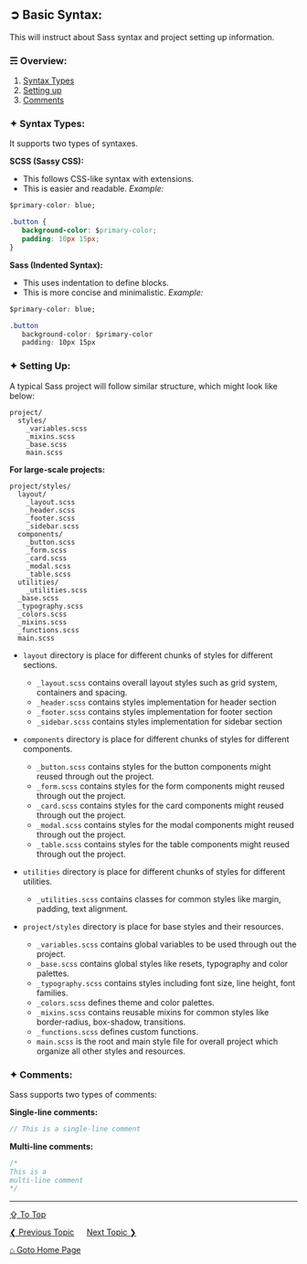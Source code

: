 ## &#10162; Basic Syntax:
This will instruct about Sass syntax and project setting up information.

### &#9780; Overview:
1. [Syntax Types](#-syntax-types)
2. [Setting up](#-setting-up)
3. [Comments](#-comments)

### &#10022; Syntax Types:
It supports two types of syntaxes.

**SCSS (Sassy CSS):**

- This follows CSS-like syntax with extensions.
- This is easier and readable.
*Example:*
```css
$primary-color: blue;

.button {
   background-color: $primary-color;
   padding: 10px 15px;
}
```

**Sass (Indented Syntax):**

- This uses indentation to define blocks.
- This is more concise and minimalistic.
*Example:*
```css
$primary-color: blue;

.button
   background-color: $primary-color
   padding: 10px 15px
```

### &#10022; Setting Up:
A typical Sass project will follow similar structure, which might look like below:
```
project/
  styles/
    _variables.scss
    _mixins.scss
    _base.scss
    main.scss
```

**For large-scale projects:**

```
project/styles/
  layout/
    _layout.scss
    _header.scss
    _footer.scss
    _sidebar.scss
  components/
    _button.scss
    _form.scss
    _card.scss
    _modal.scss
    _table.scss
  utilities/
    _utilities.scss 
  _base.scss
  _typography.scss
  _colors.scss
  _mixins.scss
  _functions.scss
  main.scss
```

- `layout` directory is place for different chunks of styles for different sections. 
	- `_layout.scss` contains overall layout styles such as grid system, containers and spacing.
	- `_header.scss` contains styles implementation for header section
	- `_footer.scss` contains styles implementation for footer section
	- `_sidebar.scss` contains styles implementation for sidebar section 

- `components` directory is place for different chunks of styles for different components. 
	- `_button.scss` contains styles for the button components might reused through out the project.
	- `_form.scss` contains styles for the form components might reused through out the project.
	- `_card.scss` contains styles for the card components might reused through out the project.
	- `_modal.scss` contains styles for the modal components might reused through out the project.
	- `_table.scss` contains styles for the table components might reused through out the project.

- `utilities` directory is place for different chunks of styles for different utilities. 
	- `_utilities.scss` contains classes for common styles like margin, padding, text alignment.

- `project/styles` directory is place for base styles and their resources. 
	- `_variables.scss` contains global variables to be used through out the project.
	- `_base.scss` contains global styles like resets, typography and color palettes.
	- `_typography.scss` contains styles including font size, line height, font families.
	- `_colors.scss` defines theme and color palettes.
	- `_mixins.scss` contains reusable mixins for common styles like border-radius, box-shadow, transitions.
	- `_functions.scss` defines custom functions.
	- `main.scss` is the root and main style file for overall project which organize all other styles and resources.

### &#10022; Comments:
Sass supports two types of comments:

**Single-line comments:**
```scss
// This is a single-line comment
```

**Multi-line comments:**
```scss
/*
This is a 
multi-line comment
*/
```

---
[&#8682; To Top](#-basic-syntax)

[&#10094; Previous Topic](./introduction.md) &emsp; [Next Topic &#10095;](./datatypes-and-variables.md)

[&#8962; Goto Home Page](../README.md)